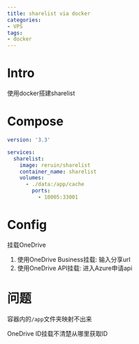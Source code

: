 ```yaml
---
title: sharelist via docker
categories: 
- VPS
tags: 
- docker
---
```


# Intro

使用docker搭建sharelist

<!--more-->

# Compose

```yaml
version: '3.3'

services:
  sharelist:
    image: reruin/sharelist
    container_name: sharelist
    volumes:
      - ./data:/app/cache
		ports:
		  - 10005:33001
```

# Config

挂载OneDrive

1. 使用OneDrive Business挂载: 输入分享url
2. 使用OneDrive API挂载: 进入Azure申请api

# 问题

容器内的`/app`文件夹映射不出来

OneDrive ID挂载不清楚从哪里获取ID

